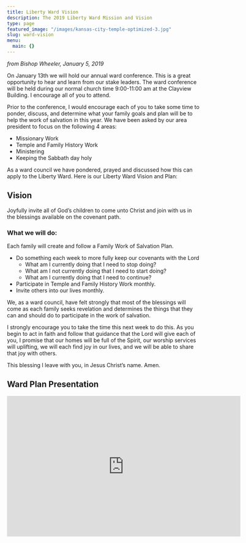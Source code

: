 ```yaml
---
title: Liberty Ward Vision
description: The 2019 Liberty Ward Mission and Vision
type: page
featured_image: "/images/kansas-city-temple-optimized-3.jpg"
slug: ward-vision
menu:
  main: {}
---
```


*from Bishop Wheeler, January 5, 2019*

On January 13th we will hold our annual ward conference.  This is a great opportunity to hear and learn from our stake leaders.  The ward conference will be held during our normal church time 9:00-11:00 am at the Clayview Building.  I encourage all of you to attend.
 
Prior to the conference, I would encourage each of you to take some time to ponder, discuss, and determine what your family goals and plan will be to help the work of salvation in this year.  We have been asked by our area president to focus on the following 4 areas:

* Missionary Work
* Temple and Family History Work
* Ministering
* Keeping the Sabbath day holy
 
As a ward council we have pondered, prayed and discussed how this can apply to the Liberty Ward.  Here is our Liberty Ward Vision and Plan: 

## Vision

Joyfully invite all of God’s children to come unto Christ and join with us in the blessings available on the covenant path.

### What we will do:

Each family will create and follow a Family Work of Salvation Plan.

* Do something each week to more fully keep our covenants with the Lord
  * What am I currently doing that I need to stop doing?
  * What am I not currently doing that I need to start doing?
  * What am I currently doing that I need to continue?
* Participate in Temple and Family History Work monthly.
* Invite others into our lives monthly.
 
We, as a ward council, have felt strongly that most of the blessings will come as each family seeks revelation and determines the things that they can and should do to participate in the work of salvation. 
 
I strongly encourage you to take the time this next week to do this.  As you begin to act in faith and follow that guidance that the Lord will give each of you, I promise that our homes will be full of the Spirit, our worship services will uplifting, we will each find joy in our lives, and we will be able to share that joy with others.

This blessing I leave with you, in Jesus Christ’s name. Amen.

## Ward Plan Presentation

<iframe src="https://spideroak-my.sharepoint.com/personal/adam_spideroak-inc_com/_layouts/15/Doc.aspx?sourcedoc={87567509-4ff3-4f8a-9b07-d83091fdd34d}&amp;action=embedview&amp;wdAr=1.7777777777777777" width="610px" height="367px" frameborder="0">This is an embedded <a target="_blank" href="https://office.com">Microsoft Office</a> presentation, powered by <a target="_blank" href="https://office.com/webapps">Office Online</a>.</iframe>